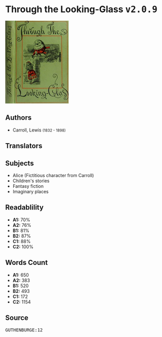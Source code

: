 # Through the Looking-Glass <kbd>v2.0.9</kbd>

![](./cover.medium.jpg "")

## Authors


 - Carroll, Lewis <small>(1832 - 1898)</small>

## Translators



## Subjects


 - Alice (Fictitious character from Carroll)
 - Children's stories
 - Fantasy fiction
 - Imaginary places

## Readablility


 - **A1:** 70%
 - **A2:** 76%
 - **B1:** 81%
 - **B2:** 87%
 - **C1:** 88%
 - **C2:** 100%

## Words Count


 - **A1:** 650
 - **A2:** 383
 - **B1:** 520
 - **B2:** 493
 - **C1:** 172
 - **C2:** 1154

## Source


<kbd>GUTHENBURGE:12</kbd>
